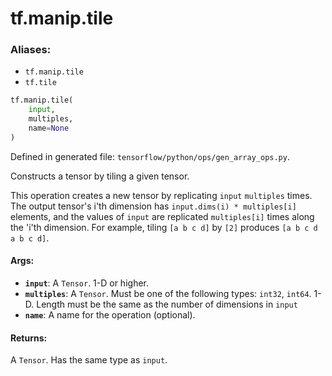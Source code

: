 <div itemscope itemtype="http://developers.google.com/ReferenceObject">
<meta itemprop="name" content="tf.manip.tile" />
<meta itemprop="path" content="Stable" />
</div>

# tf.manip.tile

### Aliases:

* `tf.manip.tile`
* `tf.tile`

``` python
tf.manip.tile(
    input,
    multiples,
    name=None
)
```



Defined in generated file: `tensorflow/python/ops/gen_array_ops.py`.

Constructs a tensor by tiling a given tensor.

This operation creates a new tensor by replicating `input` `multiples` times.
The output tensor's i'th dimension has `input.dims(i) * multiples[i]` elements,
and the values of `input` are replicated `multiples[i]` times along the 'i'th
dimension. For example, tiling `[a b c d]` by `[2]` produces
`[a b c d a b c d]`.

#### Args:

* <b>`input`</b>: A `Tensor`. 1-D or higher.
* <b>`multiples`</b>: A `Tensor`. Must be one of the following types: `int32`, `int64`.
    1-D. Length must be the same as the number of dimensions in `input`
* <b>`name`</b>: A name for the operation (optional).


#### Returns:

A `Tensor`. Has the same type as `input`.
